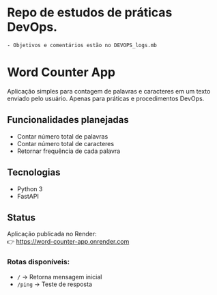 # Repo de estudos de práticas DevOps.
    - Objetivos e comentários estão no DEVOPS_logs.mb

# Word Counter App

Aplicação simples para contagem de palavras e caracteres em um texto enviado pelo usuário.
Apenas para práticas e procedimentos DevOps. 

## Funcionalidades planejadas

- Contar número total de palavras
- Contar número total de caracteres
- Retornar frequência de cada palavra

## Tecnologias

- Python 3
- FastAPI

## Status

Aplicação publicada no Render:  
👉 https://word-counter-app.onrender.com

### Rotas disponíveis:
- `/` → Retorna mensagem inicial
- `/ping` → Teste de resposta
